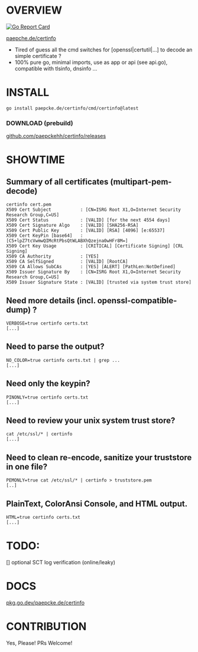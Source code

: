 # OVERVIEW
[![Go Report Card](https://goreportcard.com/badge/paepcke.de/certinfo)](https://goreportcard.com/report/paepcke.de/certinfo)

[paepche.de/certinfo](https://paepcke.de/certinfo/)

-   Tired of guess all the cmd switches for [openssl|certutil|...] to decode an simple certificate ?
-   100% pure go, minimal imports, use as app or api (see api.go), compatible with tlsinfo, dnsinfo ...

# INSTALL

```
go install paepcke.de/certinfo/cmd/certinfo@latest
```

### DOWNLOAD (prebuild)

[github.com/paepckehh/certinfo/releases](https://github.com/paepckehh/certinfo/releases)

# SHOWTIME

## Summary of all certificates (multipart-pem-decode)

``` Shell
certinfo cert.pem
X509 Cert Subject           : [CN=ISRG Root X1,O=Internet Security Research Group,C=US] 
X509 Cert Status            : [VALID] [for the next 4554 days]
X509 Cert Signature Algo    : [VALID] [SHA256-RSA] 
X509 Cert Public Key        : [VALID] [RSA] [4096] [e:65537]
X509 Cert KeyPin [base64]   : [C5+lpZ7tcVwmwQIMcRtPbsQtWLABXhQzejna0wHFr8M=] 
X509 Cert Key Usage         : [CRITICAL] [Certificate Signing] [CRL Signing] 
X509 CA Authority           : [YES]
X509 CA SelfSigned          : [VALID] [RootCA]
X509 CA Allows SubCAs       : [YES] [ALERT] [PathLen:NotDefined]
X509 Issuer Signature By    : [CN=ISRG Root X1,O=Internet Security Research Group,C=US] 
X509 Issuer Signature State : [VALID] [trusted via system trust store]
```

## Need more details (incl. openssl-compatible-dump) ?

``` Shell
VERBOSE=true certinfo certs.txt
[...]
```

## Need to parse the output?

``` Shell
NO_COLOR=true certinfo certs.txt | grep ... 
[...]
```

## Need only the keypin?

``` Shell
PINONLY=true certinfo certs.txt
[...]
```

## Need to review your unix system trust store?

``` Shell
cat /etc/ssl/* | certinfo 
[...]
```

## Need to clean re-encode, sanitize your truststore in one file?

``` Shell
PEMONLY=true cat /etc/ssl/* | certinfo > truststore.pem
[..]
```

## PlainText, ColorAnsi Console, and HTML output.
``` Shell
HTML=true certinfo certs.txt
[...]
```

# TODO:

[] optional SCT log verification (online/leaky)

# DOCS

[pkg.go.dev/paepcke.de/certinfo](https://pkg.go.dev/paepcke.de/certinfo)

# CONTRIBUTION

Yes, Please! PRs Welcome! 
